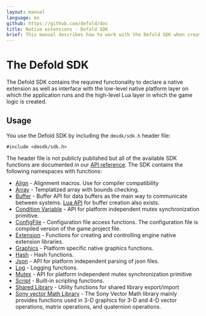 ```yaml
---
layout: manual
language: en
github: https://github.com/defold/doc
title: Native extensions - Defold SDK
brief: This manual describes how to work with the Defold SDK when creating native extensions.
---
```


# The Defold SDK

The Defold SDK contains the required functionality to declare a native extension as well as interface with the low-level native platform layer on which the application runs and the high-level Lua layer in which the game logic is created.

## Usage

You use the Defold SDK by including the `dmsdk/sdk.h` header file:

    #include <dmsdk/sdk.h>

The header file is not publicly published but all of the available SDK functions are documented in our [API reference](/ref/dmExtension/). The SDK contains the following namespaces with functions:

* [Align](/ref/dmAlign/) - Alignment macros. Use for compiler compatibility
* [Array](/ref/dmArray/) - Templatized array with bounds checking.
* [Buffer](/ref/dmBuffer/) - Buffer API for data buffers as the main way to communicate between systems. [Lua API](/ref/buffer/) for buffer creation also exists.
* [Condition Variable](/ref/dmConditionVariable/) - API for platform independent mutex synchronization primitive.
* [ConfigFile](/ref/dmConfigFile/) - Configuration file access functions. The configuration file is compiled version of the game.project file.
* [Extension](/ref/dmExtension/) - Functions for creating and controlling engine native extension libraries.
* [Graphics](/ref/dmGraphics/) - Platform specific native graphics functions.
* [Hash](/ref/dmHash/) - Hash functions.
* [Json](/ref/dmJson/) - API for platform independent parsing of json files.
* [Log](/ref/dmLog/) - Logging functions.
* [Mutex](/ref/dmMutex/) - API for platform independent mutex synchronization primitive
* [Script](/ref/dmScript/) - Built-in scripting functions.
* [Shared Library](/ref/sharedlibrary/) - Utility functions for shared library export/import
* [Sony vector Math Library](../assets/Vector_Math_Library-Overview.pdf) - The Sony Vector Math library mainly provides functions used in 3-D graphics for 3-D and 4-D vector operations, matrix operations, and quaternion operations.
